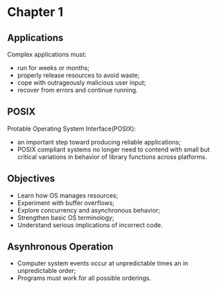 # Chapter 1

## Applications

Complex applications must:

- run for weeks or months;
- properly release resources to avoid waste;
- cope with outrageously malicious user input;
- recover from errors and continue running.

## POSIX

Protable Operating System Interface(POSIX):

- an important step toward producing reliable applications;
- POSIX compliant systems no longer need to contend with small but critical variations in behavior of library functions across platforms.

## Objectives

- Learn how OS manages resources;
- Experiment with buffer overflows;
- Explore concurrency and asynchronous behavior;
- Strengthen basic OS terminology;
- Understand serious implications of incorrect code.

## Asynhronous Operation

- Computer system events occur at unpredictable times an in unpredictable order;
- Programs must work for all possible orderings.